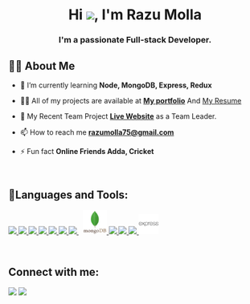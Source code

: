<!-- <a href="#"><img width="300" height="380" src="https://i.ibb.co/zJXvFfG/IMG-1697.png" /></a> -->

<h1 align="center">Hi <img src="https://raw.githubusercontent.com/MartinHeinz/MartinHeinz/master/wave.gif" width="30px">, I'm Razu Molla</h1>
<h3 align="center">I'm a passionate Full-stack Developer.</h3>


## 🙋‍♂️ About Me

- 🌱 I’m currently learning **Node, MongoDB, Express, Redux**

- 👨‍💻 All of my projects are available at **[My portfolio](https://razu-molla.web.app/)** And [My Resume](https://drive.google.com/file/d/1ysZsyPRRDKZxwVv09VsLPGTFLh78S64Y/view?usp=sharing)

- 👯 My Recent Team Project  **[Live Website](https://endgame-soldier.web.app/)** as a Team Leader.

- 📫 How to reach me **razumolla75@gmail.com**

- ⚡ Fun fact **Online Friends Adda, Cricket**

<br/>

## 🚀Languages and Tools:

<p align="left"> 
    <a href="https://reactjs.org/" target="_blank"> <img src="https://img.icons8.com/color/48/000000/react-native.png"/> </a>
    <a href="https://spring.io/projects/spring-boot" target="_blank"> </a> 
    <a href="https://developer.mozilla.org/en-US/docs/Web/JavaScript" target="_blank"> <img src="https://img.icons8.com/color/48/000000/javascript.png"/> </a> 
    <a href="https://www.w3.org/html/" target="_blank"> <img src="https://img.icons8.com/color/48/000000/html-5.png"/> </a> 
    <a href="https://www.w3schools.com/css/" target="_blank"> <img src="https://img.icons8.com/color/48/000000/css3.png"/> </a> 
    <a href="https://getbootstrap.com" target="_blank"> <img src="https://img.icons8.com/color/48/000000/bootstrap.png"/> </a> 
    <a href="https://tailwindcss.com/" target="_blank"> <img width="35px" src="https://i.ibb.co/f225ZxK/tailwind.png"/> </a> 
    <a style="padding-right:8px;" href="https://nodejs.org" target="_blank"> <img src="https://img.icons8.com/color/48/000000/nodejs.png"/> </a> 
    <a href="https://www.mongodb.com/" target="_blank"> <img src="https://raw.githubusercontent.com/devicons/devicon/master/icons/mongodb/mongodb-original-wordmark.svg" alt="mongodb" width="48" height="48"/> </a> 
    <a href="https://firebase.google.com/" target="_blank"> <img src="https://img.icons8.com/color/48/000000/firebase.png"/> </a> 
   <a href="https://git-scm.com/" target="_blank"> <img src="https://img.icons8.com/color/48/000000/git.png"/> </a> 
    <a href="https://www.jenkins.io" target="_blank"> </a> 
    <a href="https://redux.js.org" target="_blank"> <img src="https://img.icons8.com/color/48/000000/redux.png"/> </a>
    <a href="https://expressjs.com" target="_blank"> <img src="https://raw.githubusercontent.com/devicons/devicon/master/icons/express/express-original-wordmark.svg" alt="express" width="40" height="40"/> </a>
</p>

<br/>


## Connect with me:
<p align="left">
    <a href = "https://www.linkedin.com/in/razu-molla/" target="_blank"><img src="https://img.icons8.com/fluent/48/000000/linkedin.png"/></a>
    <a href = "https://www.facebook.com/profile.php?id=100010189419477" target="_blank"><img src="https://img.icons8.com/fluency/48/000000/facebook.png"/></a>
</p>